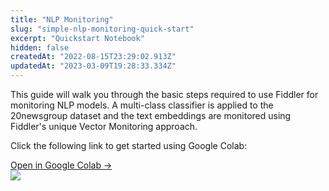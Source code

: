 ```yaml
---
title: "NLP Monitoring"
slug: "simple-nlp-monitoring-quick-start"
excerpt: "Quickstart Notebook"
hidden: false
createdAt: "2022-08-15T23:29:02.913Z"
updatedAt: "2023-03-09T19:28:33.334Z"
---
```

This guide will walk you through the basic steps required to use Fiddler for monitoring NLP models. A multi-class classifier is applied to the 20newsgroup dataset and the text embeddings are monitored using Fiddler's unique Vector Monitoring approach.

Click the following link to get started using Google Colab:

<div class="colab-box">
    <a href="https://colab.research.google.com/github/fiddler-labs/fiddler-examples/blob/main/quickstart/Fiddler_Quickstart_NLP_OpenAI_Monitoring.ipynb" target="_blank">
        <div>
            Open in Google Colab →
        </div>
    </a>
    <div>
            <img src="https://colab.research.google.com/img/colab_favicon_256px.png" />
    </div>
</div>